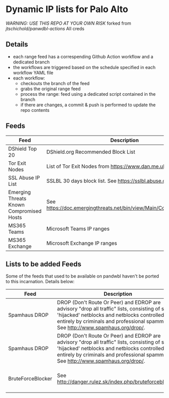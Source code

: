 # Dynamic IP lists for Palo Alto

*WARNING: USE THIS REPO AT YOUR OWN RISK*
forked from *jtschichold/panwdbl-actions* All creds

## Details

- each range feed has a correspending Github Action workflow and a dedicated branch
- the workflows are triggered based on the schedule specified in each workflow YAML file
- each workflow:
    * checkouts the branch of the feed
    * grabs the original range feed
    * process the range: feed using a dedicated script contained in the branch
    * if there are changes, a commit & push is performed to update the repo contents

## Feeds

| Feed                                     | Description                                                       | URL                                                                                    |
|------------------------------------------|-------------------------------------------------------------------|----------------------------------------------------------------------------------------|
| DShield Top 20                           | DShield.org Recommended Block List                                | https://raw.githubusercontent.com/K4S1/pan-dyn-lists/dshield/dshieldbl.txt             |
| Tor Exit Nodes                           | List of Tor Exit Nodes from https://www.dan.me.uk/tornodes        | https://raw.githubusercontent.com/K4S1/pan-dyn-lists/tor/exit-nodes.txt                |
| SSL Abuse IP List                        | SSLBL 30 days block list. See https://sslbl.abuse.ch/blacklist/   | https://raw.githubusercontent.com/K4S1/pan-dyn-lists/sslabuseiplist/sslabuseiplist.txt |
| Emerging Threats Known Compromised Hosts | See https://doc.emergingthreats.net/bin/view/Main/CompromisedHost | https://raw.githubusercontent.com/K4S1/pan-dyn-lists/etcompromised/etcompromised.txt   |
| MS365 Teams                              | Microsoft Teams IP ranges                                         | https://raw.githubusercontent.com/K4S1/pan-dyn-lists/ms365/Teams.txt                   |
| MS365 Exchange                           | Microsoft Exchange IP ranges                                      | https://raw.githubusercontent.com/K4S1/pan-dyn-lists/ms365/Exchange.txt                |


## Lists to be added Feeds

Some of the feeds that used to be available on pandwbl haven't be ported to this incarnation. Details below:

| Feed                | Description                                                                                                                                                                                                                        | URL                                                         | Notes                |
|---------------------|------------------------------------------------------------------------------------------------------------------------------------------------------------------------------------------------------------------------------------|-------------------------------------------------------------|----------------------|
| Spamhaus DROP       | DROP (Don't Route Or Peer) and EDROP are advisory "drop all traffic" lists, consisting of stolen 'hijacked' netblocks and netblocks controlled entirely by criminals and professional spammers. See http://www.spamhaus.org/drop/. | https://www.spamhaus.org/drop/drop.txt                      | Use the original URL |
| Spamhaus DROP       | DROP (Don't Route Or Peer) and EDROP are advisory "drop all traffic" lists, consisting of stolen 'hijacked' netblocks and netblocks controlled entirely by criminals and professional spammers. See http://www.spamhaus.org/drop/. | https://www.spamhaus.org/drop/edrop.txt                     | Use the original URL |
| BruteForceBlocker   | See http://danger.rulez.sk/index.php/bruteforceblocker/                                                                                                                                                                            | http://danger.rulez.sk/projects/bruteforceblocker/blist.php | Use the original URL |

